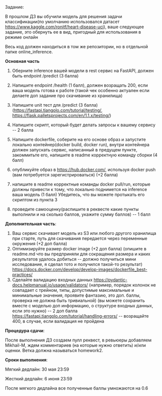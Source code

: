 Задание:

В прошлом ДЗ вы обучили модель для решения задачи классификации(по умолчанию использовался датасет https://www.kaggle.com/ronitf/heart-disease-uci), ваше следующее задание, это обернуть ее в вид, пригодный для использования в режиме онлайн

Весь код должен находиться в том же репозитории, но в отдельной папке online_inference. 

**Основная часть**

1) Оберните inference вашей модели в rest сервис на FastAPI, должен быть endpoint /predict (3 балла)
2) Напишите endpoint /health (1 балл), должен возращать 200, если ваша модель готова к работе (такой чек особенно актуален если делаете доп задание про скачивание из хранилища) 
3) Напишите unit тест для /predict  (3 балла) (https://fastapi.tiangolo.com/tutorial/testing/, https://flask.palletsprojects.com/en/1.1.x/testing/)

4) Напишите скрипт, который будет делать запросы к вашему сервису -- 2 балла

5) Напишите dockerfile, соберите на его основе образ и запустите локально контейнер(docker build, docker run), внутри контейнера должен запускать сервис, написанный в предущем пункте, закоммитьте его, напишите в readme корректную команду сборки (4 балл)

6) опубликуйте образ в https://hub.docker.com/, используя docker push (вам потребуется зарегистрироваться) (+2 балла)

7) напишите в readme корректные команды docker pull/run, которые должны привести к тому, что локально поднимется на inference ваша модель (1 балл)
   Убедитесь, что вы можете протыкать его скриптом из пункта 3

8) проведите самооценку(распишите в реквесте какие пункты выполнили и на сколько баллов, укажите сумму баллов) -- 1 балл


**Дополнительная часть**: 
1) Ваш сервис скачивает модель из S3 или любого другого хранилища при старте, путь для скачивания передается через переменные окружения (+2 доп балла)
2) Оптимизируйте размер docker image (+2 доп балла) (опишите в readme.md что вы предприняли для сокращения размера и каких результатов удалось добиться -- должно получиться мини исследование, я сделал тото и получился такой-то результат)
https://docs.docker.com/develop/develop-images/dockerfile_best-practices/
3) Сделайте валидацию входных данных https://pydantic-docs.helpmanual.io/usage/validators/
    (например, порядок колонок не совпадает с трейном, типы, допустимые максимальные и минимальные значения, проявите фантазию, это доп. баллы, проверка не должна быть тривиальной)  (вы можете сохранить вместе с моделью доп информацию, о структуре входных данных, если это нужно) -- 2 доп балла
https://fastapi.tiangolo.com/tutorial/handling-errors/ -- возращайте 400, в случае, если валидация не пройдена

**Процедура сдачи**:

После выполнения ДЗ создаем пулл реквест, в ревьюеры добавляем  Mikhail-M, ждем комментариев (на которые нужно ответить) и/или оценки.
Ветка должна называться homework2.

**Сроки выполнения**:

Мягкий дедлайн: 30 мая 23:59

Жесткий дедлайн:  6 июня 23:59

После мягкого дедлайна все полученные баллы умножаются на 0.6



